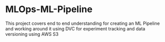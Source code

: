 # MLOps-ML-Pipeline
This project covers end to end understanding for creating an ML Pipeline and working around it using DVC for experiment tracking and data versioning using AWS S3 

